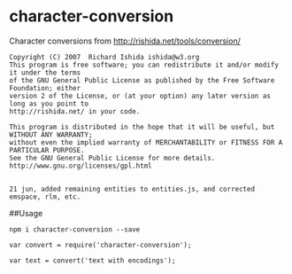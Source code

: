 character-conversion
==========

Character conversions from http://rishida.net/tools/conversion/

	Copyright (C) 2007  Richard Ishida ishida@w3.org
	This program is free software; you can redistribute it and/or modify it under the terms 
	of the GNU General Public License as published by the Free Software Foundation; either 
	version 2 of the License, or (at your option) any later version as long as you point to 
	http://rishida.net/ in your code.

	This program is distributed in the hope that it will be useful, but WITHOUT ANY WARRANTY; 
	without even the implied warranty of MERCHANTABILITY or FITNESS FOR A PARTICULAR PURPOSE.  
	See the GNU General Public License for more details. http://www.gnu.org/licenses/gpl.html
	
	
	21 jun, added remaining entities to entities.js, and corrected emspace, rlm, etc.

##Usage

```
npm i character-conversion --save
```

```
var convert = require('character-conversion');

var text = convert('text with encodings');
```

